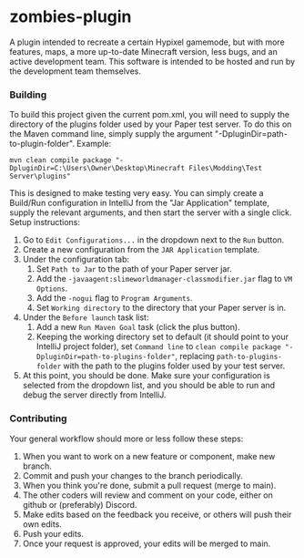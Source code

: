 # zombies-plugin
A plugin intended to recreate a certain Hypixel gamemode, but with more features, maps, a more up-to-date Minecraft version, less bugs, and an active development team. This software is intended to be hosted and run by the development team themselves.

### Building
To build this project given the current pom.xml, you will need to supply the directory of the plugins folder used by your Paper test server. To do this on the Maven command line, simply supply the argument "-DpluginDir=path-to-plugin-folder". Example:

`mvn clean compile package "-DpluginDir=C:\Users\Owner\Desktop\Minecraft Files\Modding\Test Server\plugins"`

This is designed to make testing very easy. You can simply create a Build/Run configuration in IntelliJ from the "Jar Application" template, supply the relevant arguments, and then start the server with a single click. Setup instructions:

1. Go to `Edit Configurations...` in the dropdown next to the `Run` button.
2. Create a new configuration from the `JAR Application` template.
3. Under the configuration tab:
   1. Set `Path to Jar` to the path of your Paper server jar.
   2. Add the `-javaagent:slimeworldmanager-classmodifier.jar` flag to `VM Options`.
   3. Add the `-nogui` flag to `Program Arguments`.
   4. Set `Working directory` to the directory that your Paper server is in.
4. Under the `Before launch` task list:
   1. Add a new `Run Maven Goal` task (click the plus button).
   2. Keeping the working directory set to default (it should point to your IntelliJ project folder), set `Command line` to `clean compile package "-DpluginDir=path-to-plugins-folder"`, replacing `path-to-plugins-folder` with the path to the plugins folder used by your test server.
5. At this point, you should be done. Make sure your configuration is selected from the dropdown list, and you should be able to run and debug the server directly from IntelliJ.

### Contributing
Your general workflow should more or less follow these steps:

1. When you want to work on a new feature or component, make new branch.
2. Commit and push your changes to the branch periodically.
3. When you think you're done, submit a pull request (merge to main).
4. The other coders will review and comment on your code, either on github or (preferably) Discord.
5. Make edits based on the feedback you receive, or others will push their own edits.
6. Push your edits.
7. Once your request is approved, your edits will be merged to main.
